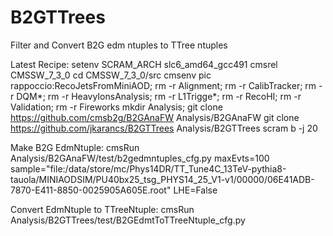 # B2GTTrees
Filter and Convert B2G edm ntuples to TTree ntuples

Latest Recipe:
setenv SCRAM_ARCH slc6_amd64_gcc491
cmsrel CMSSW_7_3_0
cd CMSSW_7_3_0/src
cmsenv
pic rappoccio:RecoJetsFromMiniAOD;
rm -r Alignment; rm -r CalibTracker; rm -r DQM*; rm -r HeavyIonsAnalysis; rm -r L1Trigge*; rm -r RecoHI; rm -r Validation; rm -r Fireworks
mkdir Analysis;
git clone https://github.com/cmsb2g/B2GAnaFW Analysis/B2GAnaFW
git clone https://github.com/jkarancs/B2GTTrees Analysis/B2GTTrees
scram b -j 20

Make B2G EdmNtuple:
cmsRun Analysis/B2GAnaFW/test/b2gedmntuples_cfg.py maxEvts=100 sample="file:/data/store/mc/Phys14DR/TT_Tune4C_13TeV-pythia8-tauola/MINIAODSIM/PU40bx25_tsg_PHYS14_25_V1-v1/00000/06E41ADB-7870-E411-8850-0025905A605E.root" LHE=False

Convert EdmNtuple to TTreeNtuple:
cmsRun Analysis/B2GTTrees/test/B2GEdmtToTTreeNtuple_cfg.py
